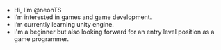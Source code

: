 - Hi, I’m @neonTS
- I’m interested in games and game development.
- I’m currently learning unity engine.
- I'm a beginner but also looking forward for an entry level position as a game programmer.



